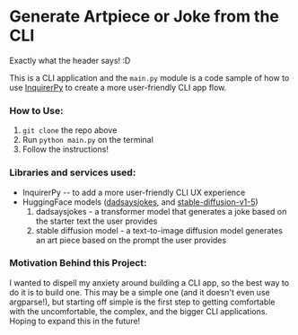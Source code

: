 # Generate Artpiece or Joke from the CLI

Exactly what the header says! :D 

This is a CLI application and the `main.py` module is a code sample of how to use [InquirerPy](https://inquirerpy.readthedocs.io/en/latest/index.html) to create a more user-friendly CLI app flow.

### How to Use:
1. `git clone` the repo above
2. Run `python main.py` on the terminal
3. Follow the instructions!

### Libraries and services used:
- InquirerPy -- to add a more user-friendly CLI UX experience
- HuggingFace models ([dadsaysjokes](https://huggingface.co/huggingtweets/dadsaysjokes?text=my+life+is), and [stable-diffusion-v1-5](https://huggingface.co/runwayml/stable-diffusion-v1-5))
  1. dadsaysjokes - a transformer model that generates a joke based on the starter text the user provides
  2. stable diffusion model - a text-to-image diffusion model generates an art piece based on the prompt the user provides
 
### Motivation Behind this Project:
I wanted to dispell my anxiety around building a CLI app, so the best way to do it is to build one. This may be a simple one (and it doesn't even use argparse!), but starting off simple is the first step to getting comfortable with the uncomfortable, the complex, and the bigger CLI applications. Hoping to expand this in the future!
